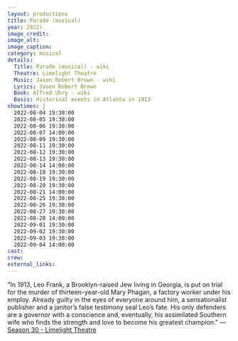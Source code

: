 ```yaml
---
layout: productions
title: Parade (musical)
year: 2022)
image_credit: 
image_alt:
image_caption:
category: musical
details:
  Title: Parade (musical) - wiki
  Theatre: Limelight Theatre
  Music: Jason Robert Brown - wiki
  Lyrics: Jason Robert Brown
  Book: Alfred Uhry - wiki
  Basis: Historical events in Atlanta in 1913
showtimes: |
  2022-08-04 19:30:00
  2022-08-05 19:30:00
  2022-08-06 19:30:00
  2022-08-07 14:00:00
  2022-08-09 19:30:00
  2022-08-11 19:30:00
  2022-08-12 19:30:00
  2022-08-13 19:30:00
  2022-08-14 14:00:00
  2022-08-18 19:30:00
  2022-08-19 19:30:00
  2022-08-20 19:30:00
  2022-08-21 14:00:00
  2022-08-25 19:30:00
  2022-08-26 19:30:00
  2022-08-27 19:30:00
  2022-08-28 14:00:00
  2022-09-01 19:30:00
  2022-09-02 19:30:00
  2022-09-03 19:30:00
  2022-09-04 14:00:00
cast:
crew:
external_links:
---
```


"In 1913, Leo Frank, a Brooklyn-raised Jew living in Georgia, is put on trial for the murder of thirteen-year-old Mary Phagan, a factory worker under his employ. Already guilty in the eyes of everyone around him, a sensationalist publisher and a janitor’s false testimony seal Leo’s fate. His only defenders are a governor with a conscience and, eventually, his assimilated Southern wife who finds the strength and love to become his greatest champion." — [Season 30 - Limelight Theatre](https://limelight-theatre.org/season30/)
